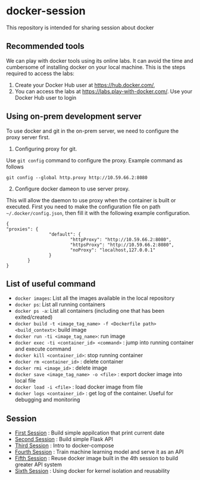 # docker-session
This repository is intended for sharing session about docker

## Recommended tools
We can play with docker tools using its online labs. It can avoid the time and cumbersome of installing docker on your local machine. This is the steps required to access the labs:
1. Create your Docker Hub user at https://hub.docker.com/, 
2. You can access the labs at https://labs.play-with-docker.com/. Use your Docker Hub user to login

## Using on-prem development server
To use docker and git in the on-prem server, we need to configure the proxy server first.
1. Configuring proxy for git.

Use `git config` command to configure the proxy. Example command as follows
```
git config --global http.proxy http://10.59.66.2:8080

```
2. Configure docker dameon to use server proxy.

This will allow the daemon to use proxy when the container is built or executed. First you need to make the configuration file on path `~/.docker/config.json`, then fill it with the following example configuration.
```
{
"proxies": {
                "default": {
                        "httpProxy": "http://10.59.66.2:8080",
                        "httpsProxy": "http://10.59.66.2:8080",
                        "noProxy": "localhost,127.0.0.1"
                }
        }
}
```



## List of useful command
- `docker images`: List all the images available in the local repository
- `docker ps`: List all running containers
- `docker ps -a`: List all containers (including one that has been exited/created)
- `docker build -t <image_tag_name> -f <Dockerfile path> <build_context>`: build image
- `docker run -ti <image_tag_name>`: run image
- `docker exec -ti <container_id> <command>` : jump into running container and execute command
- `docker kill <container_id>`: stop running container
- `docker rm <container_id>` : delete container
- `docker rmi <image_id>` : delete image
- `docker save <image_tag_name> -o <file>` : export docker image into local file
- `docker load -i <file>` : load docker image from file
- `docker logs <container_id>` : get log of the container. Useful for debugging and monitoring

## Session
- [First Session](session-1) : Build simple appilcation that print current date
- [Second Session](session-2) : Build simple Flask API
- [Third Session](session-3) : Intro to docker-compose
- [Fourth Session](session-4) : Train machine learning model and serve it as an API
- [Fifth Session](session-5) : Reuse docker image built in the 4th session to build greater API system
- [Sixth Session](session-6) : Using docker for kernel isolation and reusability 